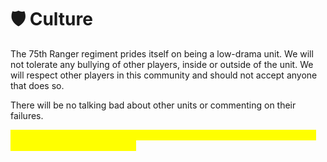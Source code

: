 # 🛡 Culture

The 75th  Ranger regiment prides itself on being a low-drama unit.  We will not tolerate any bullying of other players, inside or outside of the unit. We will respect other players in this community and should not accept anyone that does so.

There will be no talking bad about other units or commenting on their failures.&#x20;

<mark style="color:yellow;">**Remember that at the end of the day, we are all here to have a good time and play a game with friends.**</mark>

